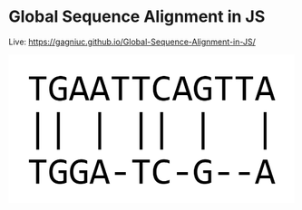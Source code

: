 # Global Sequence Alignment in JS

Live: https://gagniuc.github.io/Global-Sequence-Alignment-in-JS/

![screenshot](https://github.com/Gagniuc/Global-Sequence-Alignment-in-JS/blob/main/global%20sequence%20alignment.png?raw=true)

